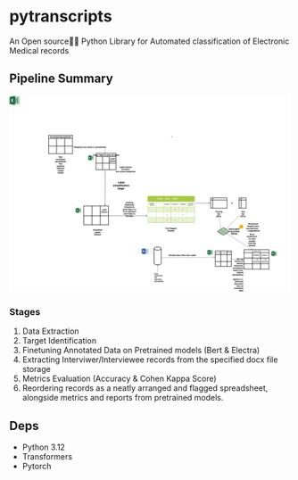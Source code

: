 # pytranscripts
An Open source👨‍🔧 Python Library for Automated classification of Electronic Medical records 

## Pipeline Summary
![pipeline image](assets/edited_nlp_workflow.png)

### Stages
1. Data Extraction
2. Target Identification
3. Finetuning Annotated Data on Pretrained models (Bert & Electra)
4. Extracting Interviwer/Interviewee records from the specified docx file storage
5. Metrics Evaluation (Accuracy & Cohen Kappa Score)
6. Reordering records as a neatly arranged and flagged spreadsheet, alongside metrics and reports from pretrained models.

## Deps
- Python 3.12
- Transformers
- Pytorch

